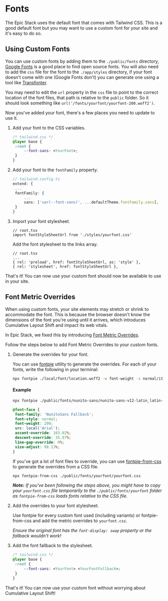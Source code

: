 # Fonts

The Epic Stack uses the default font that comes with Tailwind CSS. This is a
good default font but you may want to use a custom font for your site and it's
easy to do so.

## Using Custom Fonts

You can use custom fonts by adding them to the `./public/fonts` directory,
[Google Fonts](https://fonts.google.com/) is a good place to find open source
fonts. You will also need to add the `css` file for the font to the
`./app/styles` directory, if your font doesn't come with one (Google Fonts
don't) you can generate one using a tool like
[Transfonter](https://transfonter.org/).

You may need to edit the `url` property in the `css` file to point to the
correct location of the font files, that path is relative to the `public`
folder. So it should look something like
`url('/fonts/yourfont/yourfont-200.woff2')`.

Now you've added your font, there's a few places you need to update to use it.

1. Add your font to the CSS variables.

   ```css
   /* tailwind.css */
   @layer base {
   	:root {
   		--font-sans: <YourFont>;
   	}
   }
   ```

2. Add your font to the `fontFamily` property.

   ```ts
   // tailwind.config.ts
   extend: {
   	...
   	fontFamily: {
   		...
   		sans: ['var(--font-sans)', ...defaultTheme.fontFamily.sans],
   	}
   }

   ```

3. Import your font stylesheet.

   ```tsx
   // root.tsx
   import fontStyleSheetUrl from './styles/yourfont.css'
   ```

   Add the font stylesheet to the links array.

   ```tsx
   // root.tsx
   ...
   { rel: 'preload', href: fontStyleSheetUrl, as: 'style' },
   { rel: 'stylesheet', href: fontStyleSheetUrl },
   ```

That's it! You can now use your custom font should now be available to use in
your site.

## Font Metric Overrides

When using custom fonts, your site elements may stretch or shrink to accommodate
the font. This is because the browser doesn't know the dimensions of the font
you're using until it arrives, which introduces Cumulative Layout Shift and
impact its web vitals.

In Epic Stack, we fixed this by introducing
[Font Metric Overrides](https://github.com/epicweb-dev/epic-stack/pull/128/files).

Follow the steps below to add Font Metric Overrides to your custom fonts.

1. Generate the overrides for your font.

   You can use [fontpie](https://www.npmjs.com/package/fontpie) utility to
   generate the overrides. For each of your fonts, write the following in your
   terminal:

   ```bash
   npx fontpie ./local/font/location.woff2 -w font-weight -s normal/italic -n YourFont
   ```

   #### Example

   ```sh
   npx fontpie ./public/fonts/nunito-sans/nunito-sans-v12-latin_latin-ext-200.woff2 -w 200 -s normal -n NunitoSans
   ```

   ```css
   @font-face {
   	font-family: 'NunitoSans Fallback';
   	font-style: normal;
   	font-weight: 200;
   	src: local('Arial');
   	ascent-override: 103.02%;
   	descent-override: 35.97%;
   	line-gap-override: 0%;
   	size-adjust: 98.13%;
   }
   ```

   If you've got a lot of font files to override, you can use
   [fontpie-from-css](https://github.com/matt-kinton/fontpie-from-css) to
   generate the overrides from a CSS file.

   ```sh
   npx fontpie-from-css ./public/fonts/yourfont/yourfont.css
   ```

   **_Note:_** _If you've been following the steps above, you might have to copy
   your `yourfont.css` file temporarily to the `./public/fonts/yourfont` folder
   as `fontpie-from-css` loads fonts relative to the CSS file._

2. Add the overrides to your font stylesheet.

   Use fontpie for every custom font used (including variants) or
   fontpie-from-css and add the metric overrides to `yourfont.css`.

   _Ensure the original font has the `font-display: swap` property or the
   fallback wouldn't work!_

3. Add the font fallback to the stylesheet.

   ```css
   /* tailwind.css */
   @layer base {
   	:root {
   		--font-sans: <YourFont> <YourFontFallback>;
   	}
   }
   ```

That's it! You can now use your custom font without worrying about Cumulative
Layout Shift!
